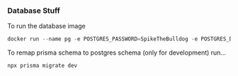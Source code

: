 ### Database Stuff

To run the database image

```s
docker run --name pg -e POSTGRES_PASSWORD=SpikeTheBulldog -e POSTGRES_DB=app -p 5432:5432 postgres
```

To remap prisma schema to postgres schema (only for development) run...

```s
npx prisma migrate dev
```
